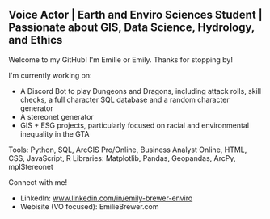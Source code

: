 ## Voice Actor | Earth and Enviro Sciences Student | Passionate about GIS, Data Science, Hydrology, and Ethics

Welcome to my GitHub! I'm Emilie or Emily. Thanks for stopping by!

I'm currently working on:
- A Discord Bot to play Dungeons and Dragons, including attack rolls, skill checks, a full character SQL database and a random character generator
- A stereonet generator
- GIS + ESG projects, particularly focused on racial and environmental inequality in the GTA

Tools: Python, SQL, ArcGIS Pro/Online, Business Analyst Online, HTML, CSS, JavaScript, R
Libraries: Matplotlib, Pandas, Geopandas, ArcPy, mplStereonet

Connect with me!
- LinkedIn: www.linkedin.com/in/emily-brewer-enviro
- Webisite (VO focused): EmilieBrewer.com
